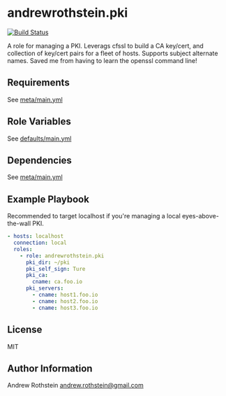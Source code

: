 andrewrothstein.pki
=========
[![Build Status](https://travis-ci.org/andrewrothstein/ansible-pki.svg?branch=master)](https://travis-ci.org/andrewrothstein/ansible-pki)

A role for managing a PKI. Leverags cfssl to build a CA key/cert, and collection of key/cert
pairs for a fleet of hosts. Supports subject alternate names. Saved me from having to
learn the openssl command line!

Requirements
------------

See [meta/main.yml](meta/main.yml)

Role Variables
--------------

See [defaults/main.yml](defaults/main.yml)

Dependencies
------------

See [meta/main.yml](meta/main.yml)

Example Playbook
----------------

Recommended to target localhost if you're managing a local eyes-above-the-wall PKI.

```yml
- hosts: localhost
  connection: local
  roles:
    - role: andrewrothstein.pki
	  pki_dir: ~/pki
      pki_self_sign: Ture
	  pki_ca:
	    cname: ca.foo.io
	  pki_servers:
	    - cname: host1.foo.io
		- cname: host2.foo.io
		- cname: host3.foo.io
```

License
-------

MIT

Author Information
------------------

Andrew Rothstein <andrew.rothstein@gmail.com>
